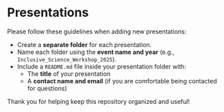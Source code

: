 # Presentations

Please follow these guidelines when adding new presentations:


- Create a **separate folder** for each presentation.  
- Name each folder using the **event name and year** (e.g., `Inclusive_Science_Workshop_2025`).  
- Include a `README.md` file inside your presentation folder with:
  - The **title** of your presentation  
  - A **contact name and email** (if you are comfortable being contacted for questions)

Thank you for helping keep this repository organized and useful!
